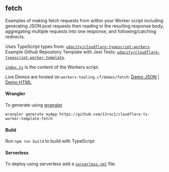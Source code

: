 ## fetch

Examples of making fetch requests from within your Worker script including generating JSON post requests then reading in the resulting response body, aggregating multiple requests into one response, and following/catching redirects.

Uses TypeScript types from: [`udacity/cloudflare-typescript-workers`](https://github.com/udacity/cloudflare-typescript-workers). Example Github Repository Template with Jest Tests: [`udacity/cloudflare-typescript-worker-template`](https://github.com/udacity/cloudflare-typescript-worker-template).

[`index.ts`](https://github.com/13rac1/cloudflare-ts-worker-template-fetch/blob/master/index.ts) is the content of the Workers script.

Live Demos are hosted on `workers-tooling.cf/demos/fetch`:
[Demo JSON](http://workers-tooling.cf/demos/fetch/json) | [Demo HTML](http://workers-tooling.cf/demos/fetch/html)

#### Wrangler
To generate using [wrangler](https://github.com/cloudflare/wrangler)

```
wrangler generate myApp https://github.com/13rac1/cloudflare-ts-worker-template-fetch
```

#### Build
Run `npm run build` to build with TypeScript

#### Serverless
To deploy using serverless add a [`serverless.yml`](https://serverless.com/framework/docs/providers/cloudflare/) file.
